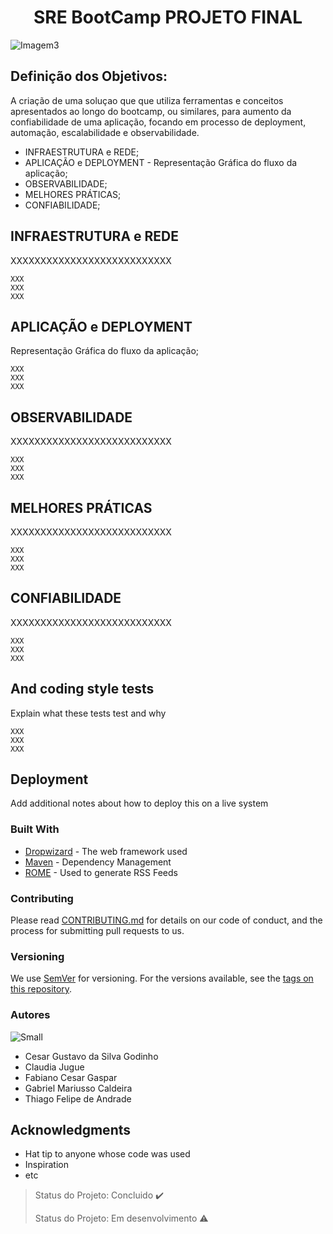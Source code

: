 <h1 align="center"> SRE BootCamp PROJETO FINAL </h1>

![Imagem3](https://user-images.githubusercontent.com/111643131/191147873-c99b81ca-22a0-48ea-8bd1-c586ff2152d6.jpg)

## Definição dos Objetivos:

A criação de uma soluçao que que utiliza ferramentas e conceitos apresentados ao longo do bootcamp, ou similares, para aumento da confiabilidade de uma aplicação, focando em processo de deployment, automação, escalabilidade e observabilidade.

* INFRAESTRUTURA e REDE;
* APLICAÇÃO e DEPLOYMENT - Representação Gráfica do fluxo da aplicação;
* OBSERVABILIDADE;
* MELHORES PRÁTICAS;
* CONFIABILIDADE;

## INFRAESTRUTURA e REDE

XXXXXXXXXXXXXXXXXXXXXXXXXXX

```
XXX
XXX
XXX
```

## APLICAÇÃO e DEPLOYMENT

Representação Gráfica do fluxo da aplicação;

```
XXX
XXX
XXX
```

## OBSERVABILIDADE

XXXXXXXXXXXXXXXXXXXXXXXXXXX

```
XXX
XXX
XXX
```

## MELHORES PRÁTICAS

XXXXXXXXXXXXXXXXXXXXXXXXXXX

```
XXX
XXX
XXX
```

## CONFIABILIDADE

XXXXXXXXXXXXXXXXXXXXXXXXXXX

```
XXX
XXX
XXX
```

## And coding style tests

Explain what these tests test and why

```
XXX
XXX
XXX
```

## Deployment

Add additional notes about how to deploy this on a live system

### Built With

* [Dropwizard](http://www.dropwizard.io/1.0.2/docs/) - The web framework used
* [Maven](https://maven.apache.org/) - Dependency Management
* [ROME](https://rometools.github.io/rome/) - Used to generate RSS Feeds

### Contributing

Please read [CONTRIBUTING.md](https://gist.github.com/PurpleBooth/b24679402957c63ec426) for details on our code of conduct, and the process for submitting pull requests to us.

### Versioning

We use [SemVer](http://semver.org/) for versioning. For the versions available, see the [tags on this repository](https://github.com/your/project/tags). 

### Autores
![Small](https://user-images.githubusercontent.com/111643131/191145275-c558c687-5e40-4033-9125-f919bce3ae2f.jpg)
* Cesar Gustavo da Silva Godinho
* Claudia Jugue
* Fabiano Cesar Gaspar
* Gabriel Mariusso Caldeira
* Thiago Felipe de Andrade

## Acknowledgments

* Hat tip to anyone whose code was used
* Inspiration
* etc

> Status do Projeto: Concluido :heavy_check_mark:
> 
> Status do Projeto: Em desenvolvimento :warning:

